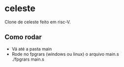 # celeste
  Clone de celeste feito em risc-V.
## Como rodar
* Vá até a pasta main
* Rode no fpgrars (windows ou linux) o arquivo main.s  
./fpgrars main.s

